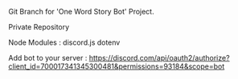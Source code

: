 Git Branch for 'One Word Story Bot' Project.

Private Repository

Node Modules :
discord.js
dotenv


Add bot to your server : https://discord.com/api/oauth2/authorize?client_id=700017341345300481&permissions=93184&scope=bot
